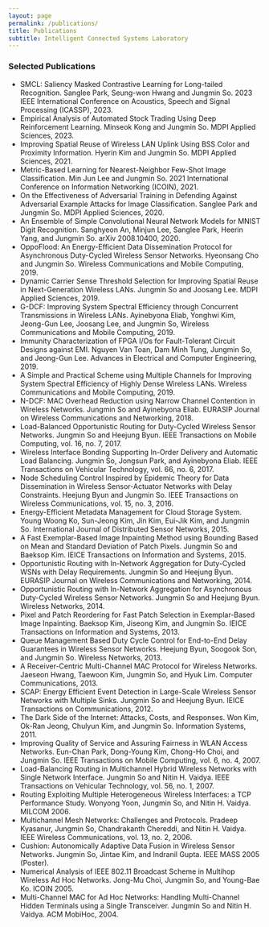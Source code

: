 ```yaml
---
layout: page
permalink: /publications/
title: Publications
subtitle: Intelligent Connected Systems Laboratory
---
```

### Selected Publications

- SMCL: Saliency Masked Contrastive Learning for Long-tailed Recognition. Sanglee Park, Seung-won Hwang and Jungmin So. 2023 IEEE International Conference on Acoustics, Speech and Signal Processing (ICASSP), 2023.
- Empirical Analysis of Automated Stock Trading Using Deep Reinforcement Learning. Minseok Kong and Jungmin So. MDPI Applied Sciences, 2023.
- Improving Spatial Reuse of Wireless LAN Uplink Using BSS Color and Proximity Information. Hyerin Kim and Jungmin So. MDPI Applied Sciences, 2021.
- Metric-Based Learning for Nearest-Neighbor Few-Shot Image Classification. Min Jun Lee and Jungmin So. 2021 International Conference on Information Networking (ICOIN), 2021.
- On the Effectiveness of Adversarial Training in Defending Against Adversarial Example Attacks for Image Classification. Sanglee Park and Jungmin So. MDPI Applied Sciences, 2020.
- An Ensemble of Simple Convolutional Neural Network Models for MNIST Digit Recognition. Sanghyeon An, Minjun Lee, Sanglee Park, Heerin Yang, and Jungmin So. arXiv 2008.10400, 2020.
- OppoFlood: An Energy-Efficient Data Dissemination Protocol for Asynchronous Duty-Cycled Wireless Sensor Networks. Hyeonsang Cho and Jungmin So. Wireless Communications and Mobile Computing, 2019.
- Dynamic Carrier Sense Threshold Selection for Improving Spatial Reuse in Next-Generation Wireless LANs. Jungmin So and Joosang Lee. MDPI Applied Sciences, 2019.
- G-DCF: Improving System Spectral Efficiency through Concurrent Transmissions in Wireless LANs. Ayinebyona Eliab, Yonghwi Kim, Jeong-Gun Lee, Joosang Lee, and Jungmin So, Wireless Communications and Mobile Computing, 2019.
- Immunity Characterization of FPGA I/Os for Fault-Tolerant Circuit Designs against EMI. Nguyen Van Toan, Dam Minh Tung, Jungmin So, and Jeong-Gun Lee. Advances in Electrical and Computer Engineering, 2019.
- A Simple and Practical Scheme using Multiple Channels for Improving System Spectral Efficiency of Highly Dense Wireless LANs. Wireless Communications and Mobile Computing, 2019.
- N-DCF: MAC Overhead Reduction using Narrow Channel Contention in Wireless Networks. Jungmin So and Ayinebyona Eliab. EURASIP Journal on Wireless Communications and Networking, 2018.
- Load-Balanced Opportunistic Routing for Duty-Cycled Wireless Sensor Networks. Jungmin So and Heejung Byun. IEEE Transactions on Mobile Computing, vol. 16, no. 7, 2017.
- Wireless Interface Bonding Supporting In-Order Delivery and Automatic Load Balancing. Jungmin So, Jongsun Park, and Ayinebyona Eliab. IEEE Transactions on Vehicular Technology, vol. 66, no. 6, 2017.
- Node Scheduling Control Inspired by Epidemic Theory for Data Dissemination in Wireless Sensor-Actuator Networks with Delay Constraints. Heejung Byun and Jungmin So. IEEE Transactions on Wireless Communications, vol. 15, no. 3, 2016.
- Energy-Efficient Metadata Management for Cloud Storage System. Young Woong Ko, Sun-Jeong Kim, Jin Kim, Eui-Jik Kim, and Jungmin So. International Journal of Distributed Sensor Networks, 2015.
- A Fast Exemplar-Based Image Inpainting Method using Bounding Based on Mean and Standard Deviation of Patch Pixels. Jungmin So and Baeksop Kim. IEICE Transactions on Information and Systems, 2015.
- Opportunistic Routing with In-Network Aggregation for Duty-Cycled WSNs with Delay Requirements. Jungmin So and Heejung Byun. EURASIP Journal on Wireless Communications and Networking, 2014.
- Opportunistic Routing with In-Network Aggregation for Asynchronous Duty-Cycled Wireless Sensor Networks. Jungmin So and Heejung Byun. Wireless Networks, 2014.
- Pixel and Patch Reordering for Fast Patch Selection in Exemplar-Based Image Inpainting. Baeksop Kim, Jiseong Kim, and Jungmin So. IEICE Transactions on Information and Systems, 2013.
- Queue Management Based Duty Cycle Control for End-to-End Delay Guarantees in Wireless Sensor Networks. Heejung Byun, Soogook Son, and Jungmin So. Wireless Networks, 2013.
- A Receiver-Centric Multi-Channel MAC Protocol for Wireless Networks. Jaeseon Hwang, Taewoon Kim, Jungmin So, and Hyuk Lim. Computer Communications, 2013.
- SCAP: Energy Efficient Event Detection in Large-Scale Wireless Sensor Networks with Multiple Sinks. Jungmin So and Heejung Byun. IEICE Transactions on Communications, 2012.
- The Dark Side of the Internet: Attacks, Costs, and Responses. Won Kim, Ok-Ran Jeong, Chulyun Kim, and Jungmin So. Information Systems, 2011.
- Improving Quality of Service and Assuring Fairness in WLAN Access Networks. Eun-Chan Park, Dong-Young Kim, Chong-Ho Choi, and Jungmin So. IEEE Transactions on Mobile Computing, vol. 6, no. 4, 2007.
- Load-Balancing Routing in Multichannel Hybrid Wireless Networks with Single Network Interface. Jungmin So and Nitin H. Vaidya. IEEE Transactions on Vehicular Technology, vol. 56, no. 1, 2007.
- Routing Exploiting Multiple Heterogeneous Wireless Interfaces: a TCP Performance Study. Wonyong Yoon, Jungmin So, and Nitin H. Vaidya. MILCOM 2006.
- Multichannel Mesh Networks: Challenges and Protocols. Pradeep Kyasanur, Jungmin So, Chandrakanth Chereddi, and Nitin H. Vaidya. IEEE Wireless Communications, vol. 13, no. 2, 2006.
- Cushion: Autonomically Adaptive Data Fusion in Wireless Sensor Networks. Jungmin So, Jintae Kim, and Indranil Gupta. IEEE MASS 2005 (Poster).
- Numerical Analysis of IEEE 802.11 Broadcast Scheme in Multihop Wireless Ad Hoc Networks. Jong-Mu Choi, Jungmin So, and Young-Bae Ko. ICOIN 2005.
- Multi-Channel MAC for Ad Hoc Networks: Handling Multi-Channel Hidden Terminals using a Single Transceiver. Jungmin So and Nitin H. Vaidya. ACM MobiHoc, 2004.
